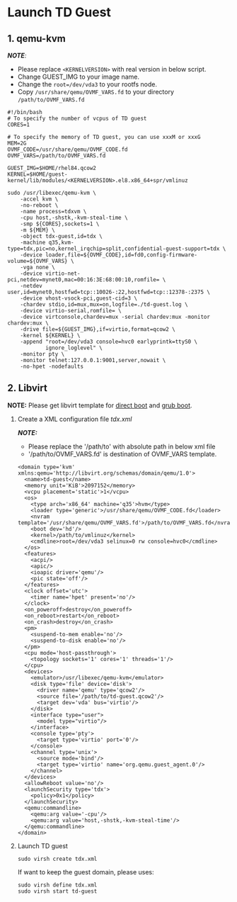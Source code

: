 
# Launch TD Guest

## 1. qemu-kvm

_**NOTE**:_

- Please replace `<KERNELVERSION>` with real version in below script.
- Change GUEST_IMG to your image name.
- Change the `root=/dev/vda3` to your rootfs node.
- Copy `/usr/share/qemu/OVMF_VARS.fd` to your directory `/path/to/OVMF_VARS.fd`

```
#!/bin/bash
# To specify the number of vcpus of TD guest
CORES=1

# To specify the memory of TD guest, you can use xxxM or xxxG
MEM=2G
OVMF_CODE=/usr/share/qemu/OVMF_CODE.fd
OVMF_VARS=/path/to/OVMF_VARS.fd

GUEST_IMG=$HOME/rhel84.qcow2
KERNEL=$HOME/guest-kernel/lib/modules/<KERNELVERSION>.el8.x86_64+spr/vmlinuz

sudo /usr/libexec/qemu-kvm \
    -accel kvm \
    -no-reboot \
    -name process=tdxvm \
    -cpu host,-shstk,-kvm-steal-time \
    -smp ${CORES},sockets=1 \
    -m ${MEM} \
    -object tdx-guest,id=tdx \
    -machine q35,kvm-type=tdx,pic=no,kernel_irqchip=split,confidential-guest-support=tdx \
    -device loader,file=${OVMF_CODE},id=fd0,config-firmware-volume=${OVMF_VARS} \
    -vga none \
    -device virtio-net-pci,netdev=mynet0,mac=00:16:3E:68:00:10,romfile= \
    -netdev user,id=mynet0,hostfwd=tcp::10026-:22,hostfwd=tcp::12378-:2375 \
    -device vhost-vsock-pci,guest-cid=3 \
    -chardev stdio,id=mux,mux=on,logfile=./td-guest.log \
    -device virtio-serial,romfile= \
    -device virtconsole,chardev=mux -serial chardev:mux -monitor chardev:mux \
    -drive file=${GUEST_IMG},if=virtio,format=qcow2 \
    -kernel ${KERNEL} \
    -append "root=/dev/vda3 console=hvc0 earlyprintk=ttyS0 \
            ignore_loglevel" \
    -monitor pty \
    -monitor telnet:127.0.0.1:9001,server,nowait \
    -no-hpet -nodefaults
```

## 2. Libvirt

**NOTE:** Please get libvirt template for [direct boot](/doc/tdx_libvirt_direct.xml.template)
and [grub boot](/doc/tdx_libvirt_grub.xml.template).

1. Create a XML configuration file *tdx.xml*

    _**NOTE:**_
    - Please replace the '/path/to' with absolute path in below xml file
    - '/path/to/OVMF_VARS.fd' is destination of OVMF_VARS template.

    ```
    <domain type='kvm' xmlns:qemu='http://libvirt.org/schemas/domain/qemu/1.0'>
      <name>td-guest</name>
      <memory unit='KiB'>2097152</memory>
      <vcpu placement='static'>1</vcpu>
      <os>
        <type arch='x86_64' machine='q35'>hvm</type>
        <loader type='generic'>/usr/share/qemu/OVMF_CODE.fd</loader>
        <nvram template='/usr/share/qemu/OVMF_VARS.fd'>/path/to/OVMF_VARS.fd</nvram>
        <boot dev='hd'/>
        <kernel>/path/to/vmlinuz</kernel>
        <cmdline>root=/dev/vda3 selinux=0 rw console=hvc0</cmdline>
      </os>
      <features>
        <acpi/>
        <apic/>
        <ioapic driver='qemu'/>
        <pic state='off'/>
      </features>
      <clock offset='utc'>
        <timer name='hpet' present='no'/>
      </clock>
      <on_poweroff>destroy</on_poweroff>
      <on_reboot>restart</on_reboot>
      <on_crash>destroy</on_crash>
      <pm>
        <suspend-to-mem enable='no'/>
        <suspend-to-disk enable='no'/>
      </pm>
      <cpu mode='host-passthrough'>
        <topology sockets='1' cores='1' threads='1'/>
      </cpu>
      <devices>
        <emulator>/usr/libexec/qemu-kvm</emulator>
        <disk type='file' device='disk'>
          <driver name='qemu' type='qcow2'/>
          <source file='/path/to/td-guest.qcow2'/>
          <target dev='vda' bus='virtio'/>
        </disk>
        <interface type="user">
          <model type="virtio"/>
        </interface>
        <console type='pty'>
          <target type='virtio' port='0'/>
        </console>
        <channel type='unix'>
          <source mode='bind'/>
          <target type='virtio' name='org.qemu.guest_agent.0'/>
        </channel>
      </devices>
      <allowReboot value='no'/>
      <launchSecurity type='tdx'>
        <policy>0x1</policy>
      </launchSecurity>
      <qemu:commandline>
        <qemu:arg value='-cpu'/>
        <qemu:arg value='host,-shstk,-kvm-steal-time'/>
      </qemu:commandline>
    </domain>
    ```

2. Launch TD guest

    ```
    sudo virsh create tdx.xml
    ```

    If want to keep the guest domain, please uses:

    ```
    sudo virsh define tdx.xml
    sudo virsh start td-guest
    ```

